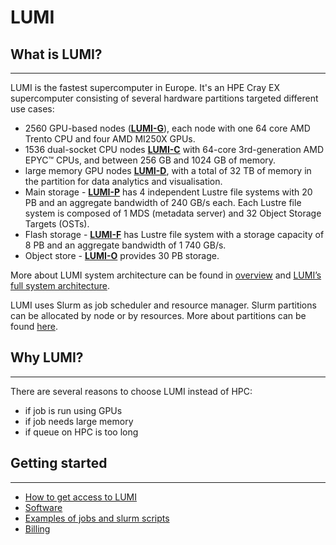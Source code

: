 # LUMI

## What is LUMI?

---

LUMI is the fastest supercomputer in Europe. It's an HPE Cray EX supercomputer consisting of several hardware partitions targeted different use cases:

- 2560 GPU-based nodes ([**LUMI-G**](https://docs.lumi-supercomputer.eu/hardware/lumig/)), each node with one 64 core AMD Trento CPU and four AMD MI250X GPUs.
- 1536 dual-socket CPU nodes [**LUMI-C**](https://docs.lumi-supercomputer.eu/hardware/lumic/) with 64-core 3rd-generation AMD EPYC™ CPUs, and between 256 GB and 1024 GB of memory.
- large memory GPU nodes [**LUMI-D**](https://docs.lumi-supercomputer.eu/hardware/lumid/), with a total of 32 TB of memory in the partition for data analytics and visualisation.
- Main storage - [**LUMI-P**](https://docs.lumi-supercomputer.eu/storage/parallel-filesystems/lumip/) has 4 independent Lustre file systems with 20 PB and an aggregate bandwidth of 240 GB/s each. Each Lustre file system is composed of 1 MDS (metadata server) and 32 Object Storage Targets (OSTs).
- Flash storage - [**LUMI-F**](https://docs.lumi-supercomputer.eu/storage/parallel-filesystems/lumif/) has Lustre file system with a storage capacity of 8 PB and an aggregate bandwidth of 1 740 GB/s.
- Object store -  [**LUMI-O**](https://docs.lumi-supercomputer.eu/storage/lumio/) provides 30 PB storage.

More  about LUMI system architecture can be found in [overview](https://docs.lumi-supercomputer.eu/hardware/) and [LUMI’s full system architecture](https://www.lumi-supercomputer.eu/lumis-full-system-architecture-revealed/).

LUMI uses Slurm as job scheduler and resource manager. Slurm partitions can be allocated by node or by resources. More about partitions can be found [here](https://docs.lumi-supercomputer.eu/runjobs/scheduled-jobs/partitions/).

## Why LUMI?

---

There are several reasons to choose LUMI instead of HPC:

- if job is run using GPUs
- if job needs large memory
- if queue on HPC is too long

## Getting started

---

- [How to get access to LUMI](/lumi/start.html)
- [Software](/lumi/software.html)
- [Examples of jobs and slurm scripts](/lumi/examples.html)
- [Billing](/index.html#billing)

